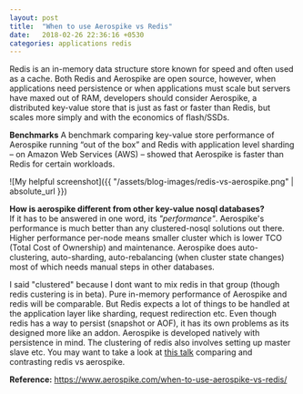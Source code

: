 ```yaml
---
layout: post
title:  "When to use Aerospike vs Redis"
date:   2018-02-26 22:36:16 +0530
categories: applications redis
---
```


Redis is an in-memory data structure store known for speed and often used as a cache. Both Redis and Aerospike are open source, however, when applications need persistence or when applications must scale but servers have maxed out of RAM, developers should consider Aerospike, a distributed key-value store that is just as fast or faster than Redis, but scales more simply and with the economics of flash/SSDs.

<strong>Benchmarks</strong>
A benchmark comparing key-value store performance of Aerospike running “out of the box” and Redis with application level sharding – on Amazon Web Services (AWS) – showed that Aerospike is faster than Redis for certain workloads.

![My helpful screenshot]({{ "/assets/blog-images/redis-vs-aerospike.png" | absolute_url }})

<strong>How is aerospike different from other key-value nosql databases?</strong> <br />
If it has to be answered in one word, its <i>"performance"</i>. Aerospike's performance is much better than any clustered-nosql solutions out there. Higher performance per-node means smaller cluster which is lower TCO (Total Cost of Ownership) and maintenance. Aerospike does auto-clustering, auto-sharding, auto-rebalancing (when cluster state changes) most of which needs manual steps in other databases.

I said "clustered" because I dont want to mix redis in that group (though redis custering is in beta). Pure in-memory performance of Aerospike and redis will be comparable. But Redis expects a lot of things to be handled at the application layer like sharding, request redirection etc. Even though redis has a way to persist (snapshot or AOF), it has its own problems as its designed more like an addon. Aerospike is developed natively with persistence in mind. The clustering of redis also involves setting up master slave etc. You may want to take a look at <a href="https://hasgeek.tv/miniconf/2014-redis-miniconf/899-alternatives-to-redis-while-not-compromising-on-its-speed">this talk</a> comparing and contrasting redis vs aerospike.


<strong>Reference:</strong>
<a href="https://www.aerospike.com/when-to-use-aerospike-vs-redis/">https://www.aerospike.com/when-to-use-aerospike-vs-redis/</a>